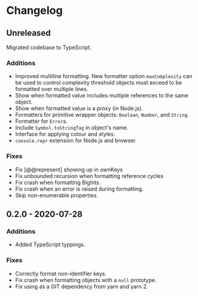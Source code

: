 # Changelog

## Unreleased

Migrated codebase to TypeScript.

### Additions

- Improved multiline formatting. New formatter option `maxComplexity` can be
  used to control complexity threshold objects must exceed to be formatted over
  multiple lines.
- Show when formatted value includes multiple references to the same object.
- Show when formatted value is a proxy (in Node.js).
- Formatters for primitive wrapper objects: `Boolean`, `Number`, and `String`.
- Formatter for `Error`s.
- Include `Symbol.toStringTag` in object's name.
- Interface for applying colour and styles.
- `console.repr` extension for Node.js and browser.

### Fixes

- Fix [@@represent] showing up in ownKeys
- Fix unbounded recursion when formatting reference cycles
- Fix crash when formatting BigInts.
- Fix crash when an error is raised during formatting.
- Skip non-enumerable properties.

## 0.2.0 - 2020-07-28

### Additions

- Added TypeScript typpings.

### Fixes

- Correctly format non-identifier keys.
- Fix crash when formatting objects with a `null` prototype.
- Fix using as a GIT dependency from yarn and yarn 2.
